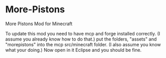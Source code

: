More-Pistons
============

More Pistons Mod for Minecraft

To update this mod you need to have mcp and forge installed correctly. (I assume you already know how to do that.) put the folders, "assets" and "morepistons" into the mcp src/minecraft folder. (I also assume you know what your doing.) Now open in it Eclipse and you should be fine.